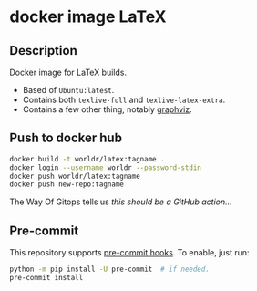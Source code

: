 # docker image LaTeX

## Description

Docker image for LaTeX builds.

+ Based of `Ubuntu:latest`.
+ Contains both `texlive-full` and `texlive-latex-extra`.
+ Contains a few other thing, notably [graphviz](https://graphviz.org/).

## Push to docker hub

```bash
docker build -t worldr/latex:tagname .
docker login --username worldr --password-stdin
docker push worldr/latex:tagname
docker push new-repo:tagname
```

The Way Of Gitops tells us *this should be a GitHub action…*

## Pre-commit

This repository supports [pre-commit
hooks](https://pre-commit.com/hooks.html). To enable, just run:

```bash
python -m pip install -U pre-commit  # if needed.
pre-commit install
```
